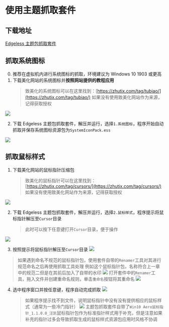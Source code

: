 # 使用主题抓取套件

## 下载地址

[Edgeless 主题包抓取套件](https://horatio.cn/edgeless/wiki/%E4%B8%BB%E9%A2%98%E5%8C%85%E6%8A%93%E5%8F%96%E5%A5%97%E4%BB%B6_1.3.0.0.7z)

## 抓取系统图标

0. 推荐在虚拟机内进行系统图标的抓取，环境建议为 Windows 10 1903 或更高
1. 下载美化网站的系统图标并**按照网站提供的教程应用**
   > 致美化的系统图标可以在这里找到：[https://zhutix.com/tag/tubiao/](https://zhutix.com/tag/tubiao/)
   > 如果没有使用致美化网站作为来源，记得获取授权

![](https://pineapple.edgeless.top/picbed/wiki/images/screenshot_1580824770124.png)

2. 下载 Edgeless 主题包抓取套件，解压并运行，选择`1.系统图标`，程序开始自动抓取并保存系统图标资源包为`SystemIconPack.ess`

![](https://pineapple.edgeless.top/picbed/wiki/images/screenshot_1580825118688.png)

## 抓取鼠标样式

1. 下载美化网站的鼠标指针压缩包
   > 致美化的鼠标指针可以在这里找到：[https://zhutix.com/tag/cursors/](https://zhutix.com/tag/cursors/)
   > 如果没有使用致美化网站作为来源，记得获取授权

![](https://pineapple.edgeless.top/picbed/wiki/images/screenshot_1580825494436.png)

2. 下载 Edgeless 主题包抓取套件，解压并运行，选择`2.鼠标样式`，程序提示将鼠标指针解压至`Cursor`目录
   > 此时可以按下任意键打开`Cursor`目录，便于操作

![](https://pineapple.edgeless.top/picbed/wiki/images/screenshot_1580825620621.png)

3. 按照提示将鼠标指针解压至`Cursor`目录
   ![](https://pineapple.edgeless.top/picbed/wiki/images/screenshot_1580825708895.png)

> 如果遇到命名不规范的鼠标指针包，使用套件自带的`Renamer`工具对其进行规范命名之后再使用抓取工具处理
> 例如这个鼠标指针包，名称符合上一章中的规范二但是在其前后加入了自带的水印
> ![](https://pineapple.edgeless.top/picbed/wiki/images/screenshot_1580917543550.png)
> 打开套件中的`Renamer`工具，拖入文件并创建重命名规则，单击`重命名`按钮将其重命名
> ![](https://pineapple.edgeless.top/picbed/wiki/images/screenshot_1580917622698.png)

4. 选中程序窗口并按任意键，程序自动完成抓取
   ![](https://pineapple.edgeless.top/picbed/wiki/images/screenshot_1580831905795.png)
   > 如果程序提示找不到文件，说明鼠标指针中没有没有提供相应的鼠标样式（通常为一些冷门指针）
   > ![](https://pineapple.edgeless.top/picbed/wiki/images/screenshot_1580827336836.png)
   > 主题包抓取套件自带了`Win10 Aero鼠标指针_1.1.0.0_汪凯`鼠标指针包作为标准指针样式用于补充，但是注意如果补充的指针过多会导致抓取生成的鼠标样式资源包应用时风格不协调
